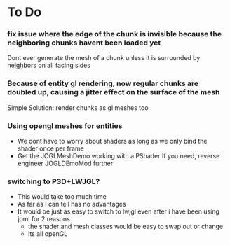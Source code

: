 # To Do

### fix issue where the edge of the chunk is invisible because the neighboring chunks havent been loaded yet
Dont ever generate the mesh of a chunk unless it is surrounded by neighbors on all facing sides

### Because of entity gl rendering, now regular chunks are doubled up, causing a jitter effect on the surface of the mesh
Simple Solution: render chunks as gl meshes too

### Using opengl meshes for entities
* We dont have to worry about shaders as long as we only bind the shader once per frame
* Get the JOGLMeshDemo working with a PShader
  If you need, reverse engineer JOGLDEmoMod further

### switching to P3D+LWJGL?
* This would take too much time
* As far as I can tell has no advantages
* It would be just as easy to switch to lwjgl even after i have been using joml for 2 reasons
  * the shader and mesh classes would be easy to swap out or change
  * its all openGL